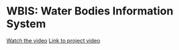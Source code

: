 # WBIS: Water Bodies Information System 

[Watch the video](isro_bhuvan.jpg)
[Link to project video](https://drive.google.com/file/d/1FN8skRNEKRhHoZTkfucdZR7jXl4H0cEf/view?usp=sharing)
